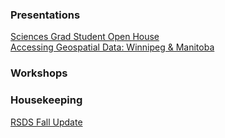 ### Presentations
[Sciences Grad Student Open House](https://meginwinnipeg.github.io/slides/sgsoh_w2020.html)  
[Accessing Geospatial Data: Winnipeg & Manitoba](https://meginwinnipeg.github.io/slides/mod_w2020.html)
### Workshops
### Housekeeping
[RSDS Fall Update](https://meginwinnipeg.github.io/slides/fall2020.html)

